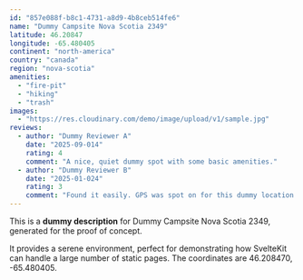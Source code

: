 ```yaml
---
id: "857e088f-b8c1-4731-a8d9-4b8ceb514fe6"
name: "Dummy Campsite Nova Scotia 2349"
latitude: 46.20847
longitude: -65.480405
continent: "north-america"
country: "canada"
region: "nova-scotia"
amenities:
  - "fire-pit"
  - "hiking"
  - "trash"
images:
  - "https://res.cloudinary.com/demo/image/upload/v1/sample.jpg"
reviews:
  - author: "Dummy Reviewer A"
    date: "2025-09-014"
    rating: 4
    comment: "A nice, quiet dummy spot with some basic amenities."
  - author: "Dummy Reviewer B"
    date: "2025-01-024"
    rating: 3
    comment: "Found it easily. GPS was spot on for this dummy location."
---
```


This is a **dummy description** for Dummy Campsite Nova Scotia 2349, generated for the proof of concept.

It provides a serene environment, perfect for demonstrating how SvelteKit can handle a large number of static pages. The coordinates are 46.208470, -65.480405.
